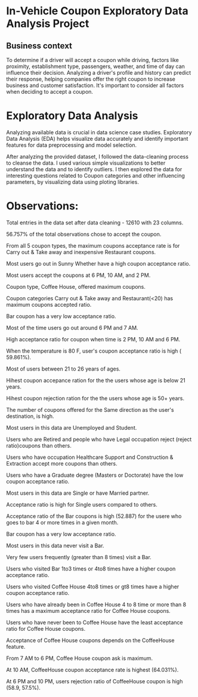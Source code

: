 #  In-Vehicle Coupon Exploratory Data Analysis Project
## Business context
To determine if a driver will accept a coupon while driving, factors like proximity, establishment type, passengers, weather, and time of day can influence their decision. Analyzing a driver's profile and history can predict their response, helping companies offer the right coupon to increase business and customer satisfaction. It's important to consider all factors when deciding to accept a coupon.

# Exploratory Data Analysis
Analyzing available data is crucial in data science case studies. Exploratory Data Analysis (EDA) helps visualize data accurately and identify important features for data preprocessing and model selection.

After analyzing the provided dataset, I followed the data-cleaning process to cleanse the data. I used various simple visualizations to better understand the data and to identify outliers. I then explored the data for interesting questions related to Coupon categories and other influencing parameters, by visualizing data using ploting libraries.

# Observations:

Total entries in the data set after data cleaning - 12610 with 23 columns.

56.757% of the total observations chose to accept the coupon.

From all 5 coupon types, the maximum coupons acceptance rate is for Carry out & Take away and inexpensive Restaurant coupons.

Most users go out in Sunny Whether have a high coupon acceptance ratio.

Most users accept the coupons at 6 PM, 10 AM, and 2 PM.

Coupon type, Coffee House, offered maximum coupons.

Coupon categories Carry out & Take away and Restaurant(<20) has maximum coupons accepted ratio.

Bar coupon has a very low acceptance ratio.

Most of the time users go out around 6 PM and 7 AM.

High acceptance ratio for coupon when time is 2 PM, 10 AM and 6 PM.

When the temperature is 80 F, user's coupon acceptance ratio is high ( 59.861%).

Most of users between 21 to 26 years of ages.

Hihest coupon accepance ration for the the users whose age is below 21 years.

Hihest coupon rejection ration for the the users whose age is 50+ years.

The number of coupons offered for the Same direction as the user's destination, is high.

Most users in this data are Unemployed and Student.

Users who are Retired and people who have Legal occupation reject (reject ratio)coupons than others.

Users who have occupation Healthcare Support and Construction & Extraction accept more coupons than others.

Users who have a Graduate degree (Masters or Doctorate) have the low coupon acceptance ratio.

Most users in this data are Single or have Married partner.

Acceptance ratio is high for Single users compared to others.

Acceptance ratio of the Bar coupons is high (52.887) for the usere who goes to bar 4 or more times in a given month.

Bar coupon has a very low acceptance ratio.

Most users in this data never visit a Bar.

Very few users frequently (greater than 8 times) visit a Bar.

Users who visited Bar 1to3 times or 4to8 times have a higher coupon acceptance ratio.

Users who visited Coffee House 4to8 times or gt8 times have a higher coupon acceptance ratio.

Users who have already been in Coffee House 4 to 8 time or more than 8 times has a maximum acceptance ratio for Coffee House coupons.

Users who have never been to Coffee House have the least acceptance ratio for Coffee House coupons.

Acceptance of Coffee House coupons depends on the CoffeeHouse feature.

From 7 AM to 6 PM, Coffee House coupon ask is maximum.

At 10 AM, CoffeeHouse coupon acceptance rate is highest (64.031%).

At 6 PM and 10 PM, users rejection ratio of CoffeeHouse coupon is high (58.9, 57.5%).
